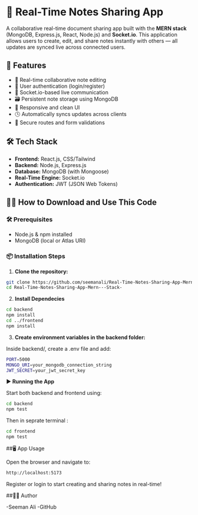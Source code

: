# 📄 Real-Time Notes Sharing App

A collaborative real-time document sharing app built with the **MERN stack** (MongoDB, Express.js, React, Node.js) and **Socket.io**. This application allows users to create, edit, and share notes instantly with others — all updates are synced live across connected users.


## 🚀 Features

- 📝 Real-time collaborative note editing
- 👥 User authentication (login/register)
- 💬 Socket.io-based live communication
- 🗃️ Persistent note storage using MongoDB
- 📱 Responsive and clean UI
- 🕓 Automatically syncs updates across clients
- 🔐 Secure routes and form validations


## 🛠️ Tech Stack

- **Frontend:** React.js, CSS/Tailwind
- **Backend:** Node.js, Express.js
- **Database:** MongoDB (with Mongoose)
- **Real-Time Engine:** Socket.io
- **Authentication:** JWT (JSON Web Tokens)


## 🧑‍💻 How to Download and Use This Code

### 🛠️ Prerequisites

- Node.js & npm installed
- MongoDB (local or Atlas URI)

### 📦 Installation Steps

1. **Clone the repository:**

```bash
git clone https://github.com/seemanali/Real-Time-Notes-Sharing-App-Mern---Stack-.git
cd Real-Time-Notes-Sharing-App-Mern---Stack-

```

2. **Install Dependecies**

```bash
cd backend
npm install
cd ../frontend
npm install
```
   
3. **Create environment variables in the backend folder:**

Inside backend/, create a .env file and add:

```bash
PORT=5000
MONGO_URI=your_mongodb_connection_string
JWT_SECRET=your_jwt_secret_key
```

**▶️ Running the App**

Start both backend and frontend using:

```bash
cd backend
npm test
```
Then in seprate terminal :

```bash
cd frontend
npm test
```


##🖥️ App Usage

Open the browser and navigate to:
```bash
http://localhost:5173
```

Register or login to start creating and sharing notes in real-time!


##👨‍💻 Author

-Seeman Ali
-GitHub

